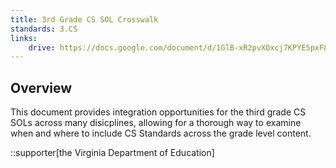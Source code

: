 ```yaml
---
title: 3rd Grade CS SOL Crosswalk
standards: 3.CS
links:
    drive: https://docs.google.com/document/d/1GlB-xR2pvXOxcj7KPYE5pxF8pDzthbp5Ey2--kiBAnM/edit?usp=drive_link
---
```


## Overview
This document provides integration opportunities for the third grade CS SOLs across many disicplines, allowing for a thorough way to examine when and where to include CS Standards across the grade level content.

::supporter[the Virginia Department of Education]